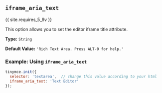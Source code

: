 ## `iframe_aria_text`

{{ site.requires_5_9v }}

This option allows you to set the editor iframe title attribute.

**Type:** `String`

**Default Value:** `'Rich Text Area. Press ALT-0 for help.'`

### Example: Using `iframe_aria_text`

```js
tinymce.init({
  selector: 'textarea',  // change this value according to your html
  iframe_aria_text: 'Text Editor'
});
```
